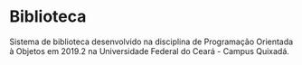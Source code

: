 # Biblioteca
Sistema de biblioteca desenvolvido na disciplina de Programação Orientada à Objetos em 2019.2 na Universidade Federal do Ceará - Campus Quixadá.
